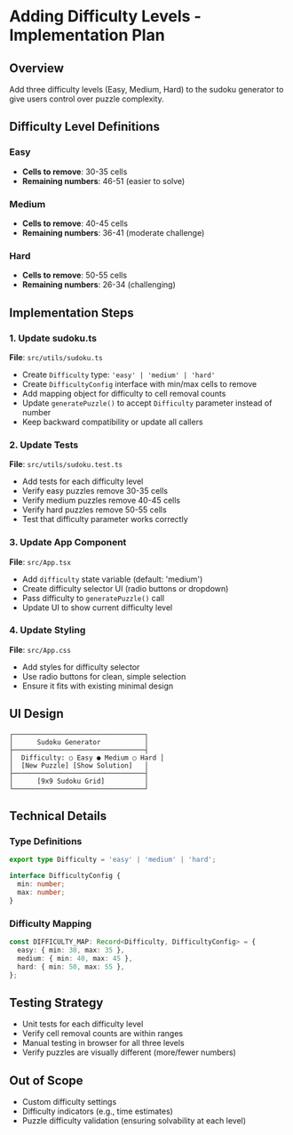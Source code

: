 # Adding Difficulty Levels - Implementation Plan

## Overview
Add three difficulty levels (Easy, Medium, Hard) to the sudoku generator to give users control over puzzle complexity.

## Difficulty Level Definitions

### Easy
- **Cells to remove**: 30-35 cells
- **Remaining numbers**: 46-51 (easier to solve)

### Medium
- **Cells to remove**: 40-45 cells
- **Remaining numbers**: 36-41 (moderate challenge)

### Hard
- **Cells to remove**: 50-55 cells
- **Remaining numbers**: 26-34 (challenging)

## Implementation Steps

### 1. Update sudoku.ts
**File**: `src/utils/sudoku.ts`

- Create `Difficulty` type: `'easy' | 'medium' | 'hard'`
- Create `DifficultyConfig` interface with min/max cells to remove
- Add mapping object for difficulty to cell removal counts
- Update `generatePuzzle()` to accept `Difficulty` parameter instead of number
- Keep backward compatibility or update all callers

### 2. Update Tests
**File**: `src/utils/sudoku.test.ts`

- Add tests for each difficulty level
- Verify easy puzzles remove 30-35 cells
- Verify medium puzzles remove 40-45 cells
- Verify hard puzzles remove 50-55 cells
- Test that difficulty parameter works correctly

### 3. Update App Component
**File**: `src/App.tsx`

- Add `difficulty` state variable (default: 'medium')
- Create difficulty selector UI (radio buttons or dropdown)
- Pass difficulty to `generatePuzzle()` call
- Update UI to show current difficulty level

### 4. Update Styling
**File**: `src/App.css`

- Add styles for difficulty selector
- Use radio buttons for clean, simple selection
- Ensure it fits with existing minimal design

## UI Design

```
┌─────────────────────────────────┐
│      Sudoku Generator           │
├─────────────────────────────────┤
│  Difficulty: ○ Easy ● Medium ○ Hard │
│  [New Puzzle] [Show Solution]   │
├─────────────────────────────────┤
│      [9x9 Sudoku Grid]          │
└─────────────────────────────────┘
```

## Technical Details

### Type Definitions
```typescript
export type Difficulty = 'easy' | 'medium' | 'hard';

interface DifficultyConfig {
  min: number;
  max: number;
}
```

### Difficulty Mapping
```typescript
const DIFFICULTY_MAP: Record<Difficulty, DifficultyConfig> = {
  easy: { min: 30, max: 35 },
  medium: { min: 40, max: 45 },
  hard: { min: 50, max: 55 },
};
```

## Testing Strategy
- Unit tests for each difficulty level
- Verify cell removal counts are within ranges
- Manual testing in browser for all three levels
- Verify puzzles are visually different (more/fewer numbers)

## Out of Scope
- Custom difficulty settings
- Difficulty indicators (e.g., time estimates)
- Puzzle difficulty validation (ensuring solvability at each level)
